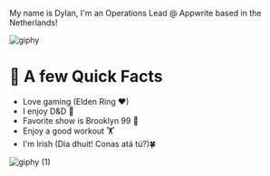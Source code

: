 My name is Dylan, I'm an Operations Lead @ Appwrite based in the Netherlands!

![giphy](https://user-images.githubusercontent.com/105213810/167661883-0e41ba87-2796-4346-81d7-c1a626e72082.gif)

# 👾 A few Quick Facts
* Love gaming (Elden Ring ❤)
* I enjoy D&D 🐉
* Favorite show is Brooklyn 99 🚨
* Enjoy a good workout 🏋
* I'm Irish (Dia dhuit! Conas atá tú?)🍀

![giphy (1)](https://user-images.githubusercontent.com/105213810/167856506-635ddfef-ced8-42a6-8091-30138a689b00.gif)


<!---
DylanG-64/DylanG-64 is a ✨ special ✨ repository because its `README.md` (this file) appears on your GitHub profile.
You can click the Preview link to take a look at your changes.
--->
